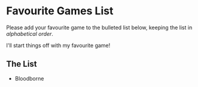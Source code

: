 # Favourite Games List

Please add your favourite game to the bulleted list below, keeping the list in *alphabetical order*.

I'll start things off with my favourite game!

## The List

* Bloodborne
